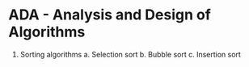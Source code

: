 # ADA - Analysis and Design of Algorithms
1. Sorting algorithms
  a. Selection sort
  b. Bubble sort
  c. Insertion sort
